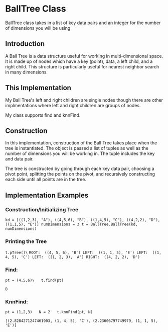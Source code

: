 # **BallTree Class**
BallTree class takes in a list of key data pairs and an integer for the number of dimensions you will be using

## Introduction
A Ball Tree is a data structure useful for working in multi-dimensional space. It is made up of nodes which have a key (point), data, a left child, and a right child. This structure is particularly useful for nearest neighbor search in many dimensions. 

## This Implementation
My Ball Tree's left and right children are single nodes though there are other implmentations where left and right children are groups of nodes. 

My class supports find and knnFind.

## Construction
In this implementation, construction of the Ball Tree takes place when the tree is instantiated. The object is passed a list of tuples as well as the number of dimensions you will be working in. The tuple includes the key and data pair. 

The tree is constructed by going through each key data pair, choosing a pivot point, splitting the points on the pivot, and recursively constructing each side until all points are in the tree. 

## Implementation Examples
### Construction/Initializing Tree

`
kd = [((1,2,3), "A"), ((4,5,6), "B"), ((1,4,5), "C"), ((4,2,2), "D"), ((1,1,5), "E")]
numDimensions = 3
t = BallTree.BallTree(kd, numDimensions)
`

### Printing the Tree
`t.pTree()\`
`ROOT:  ((4, 5, 6), 'B')
    LEFT:  ((1, 1, 5), 'E')
       LEFT:  ((1, 4, 5), 'C')
            LEFT:  ((1, 2, 3), 'A')
        RIGHT:  ((4, 2, 2), 'D')`

### Find: 
`pt = (4,5,6)\  
t.find(pt)  `

`B`

### KnnFind: 
`
pt = (1,2,3)  
N = 2  
t.knnFind(pt, N)  `

`[(2.8284271247461903, (1, 4, 5), 'C'), (2.23606797749979, (1, 1, 5), 'E')]`
